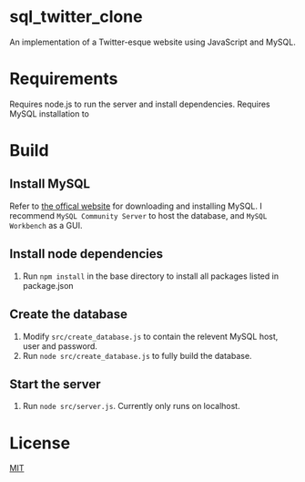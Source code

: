 # sql_twitter_clone

An implementation of a Twitter-esque website using JavaScript and MySQL.

# Requirements

Requires node.js to run the server and install dependencies.
Requires MySQL installation to 

# Build

## Install MySQL

Refer to [the offical website](https://dev.mysql.com/downloads/) for downloading and installing MySQL.
I recommend `MySQL Community Server` to host the database, and `MySQL Workbench` as a GUI.

## Install node dependencies

1. Run `npm install` in the base directory to install all packages listed in package.json

## Create the database

1. Modify `src/create_database.js` to contain the relevent MySQL host, user and password.
2. Run `node src/create_database.js` to fully build the database.

## Start the server

1. Run `node src/server.js`. Currently only runs on localhost.

# License

[MIT](https://choosealicense.com/licenses/mit/)
